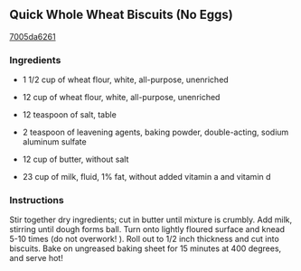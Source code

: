 ## Quick Whole Wheat Biscuits (No Eggs)

[7005da6261](http://www.food.com/recipe/quick-whole-wheat-biscuits-no-eggs-109239)

### Ingredients

 - 1 1/2 cup of wheat flour, white, all-purpose, unenriched

 - 12 cup of wheat flour, white, all-purpose, unenriched

 - 12 teaspoon of salt, table

 - 2 teaspoon of leavening agents, baking powder, double-acting, sodium aluminum sulfate

 - 12 cup of butter, without salt

 - 23 cup of milk, fluid, 1% fat, without added vitamin a and vitamin d

### Instructions

Stir together dry ingredients; cut in butter until mixture is crumbly. Add milk, stirring until dough forms ball. Turn onto lightly floured surface and knead 5-10 times (do not overwork! ). Roll out to 1/2 inch thickness and cut into biscuits. Bake on ungreased baking sheet for 15 minutes at 400 degrees, and serve hot!